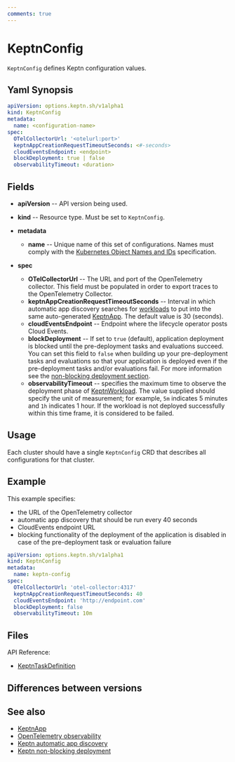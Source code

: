 ```yaml
---
comments: true
---
```


# KeptnConfig

`KeptnConfig` defines Keptn configuration values.

## Yaml Synopsis

```yaml
apiVersion: options.keptn.sh/v1alpha1
kind: KeptnConfig
metadata:
  name: <configuration-name>
spec:
  OTelCollectorUrl: '<otelurl:port>'
  keptnAppCreationRequestTimeoutSeconds: <#-seconds>
  cloudEventsEndpoint: <endpoint>
  blockDeployment: true | false
  observabilityTimeout: <duration>
```

## Fields

* **apiVersion** -- API version being used.
* **kind** -- Resource type.
  Must be set to `KeptnConfig`.

* **metadata**
    * **name** -- Unique name of this set of configurations.
      Names must comply with the
      [Kubernetes Object Names and IDs](https://kubernetes.io/docs/concepts/overview/working-with-objects/names/#dns-subdomain-names)
      specification.

* **spec**
    * **OTelCollectorUrl** -- The URL and port of the OpenTelemetry collector.
      This field must be populated in order to export traces to the OpenTelemetry Collector.
    * **keptnAppCreationRequestTimeoutSeconds** --
      Interval in which automatic app discovery searches for [workloads](https://kubernetes.io/docs/concepts/workloads/)
      to put into the same auto-generated [KeptnApp](app.md).
      The default value is 30 (seconds).
    * **cloudEventsEndpoint** -- Endpoint where the lifecycle operator posts Cloud Events.
    * **blockDeployment** -- If set to `true` (default), application deployment is blocked until the
      pre-deployment tasks and evaluations succeed.
      You can set this field to `false` when building up
      your pre-deployment tasks and evaluations
      so that your application is deployed
      even if the pre-deployment tasks and/or evaluations fail.
      For more information see the
      [non-blocking deployment section](../../components/lifecycle-operator/keptn-non-blocking.md).
    * **observabilityTimeout** -- specifies the maximum time
      to observe the deployment phase of
      [KeptnWorkload](../api-reference/lifecycle/v1beta1/index.md).
      The value supplied should specify the unit of measurement;
      for example, `5m` indicates 5 minutes and `1h` indicates 1 hour.
      If the workload is not deployed successfully within this time frame,
      it is considered to be failed.

## Usage

Each cluster should have a single `KeptnConfig` CRD that describes all configurations for that cluster.

## Example

This example specifies:

* the URL of the OpenTelemetry collector
* automatic app discovery that should be run every 40 seconds
* CloudEvents endpoint URL
* blocking functionality of the deployment of the application is disabled in case
  of the pre-deployment task or evaluation failure

```yaml
apiVersion: options.keptn.sh/v1alpha1
kind: KeptnConfig
metadata:
  name: keptn-config
spec:
  OTelCollectorUrl: 'otel-collector:4317'
  keptnAppCreationRequestTimeoutSeconds: 40
  cloudEventsEndpoint: 'http://endpoint.com'
  blockDeployment: false
  observabilityTimeout: 10m
```

## Files

API Reference:

* [KeptnTaskDefinition](../api-reference/lifecycle/v1beta1/index.md#keptntaskdefinition)

## Differences between versions

## See also

* [KeptnApp](./app.md)
* [OpenTelemetry observability](../../guides/otel.md)
* [Keptn automatic app discovery](../../guides/auto-app-discovery.md)
* [Keptn non-blocking deployment](../../components/lifecycle-operator/keptn-non-blocking.md)
